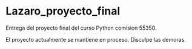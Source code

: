 # Lazaro_proyecto_final
Entrega del proyecto final del curso Python comision 55350.

El proyecto actualmente se mantiene en proceso. Disculpe las demoras.
